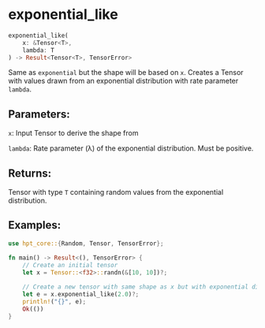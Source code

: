 # exponential_like
```rust
exponential_like(
    x: &Tensor<T>,
    lambda: T
) -> Result<Tensor<T>, TensorError>
```
Same as `exponential` but the shape will be based on `x`. Creates a Tensor with values drawn from an exponential distribution with rate parameter `lambda`.

## Parameters:
`x`: Input Tensor to derive the shape from

`lambda`: Rate parameter (λ) of the exponential distribution. Must be positive.

## Returns:
Tensor with type `T` containing random values from the exponential distribution.

## Examples:
```rust
use hpt_core::{Random, Tensor, TensorError};

fn main() -> Result<(), TensorError> {
    // Create an initial tensor
    let x = Tensor::<f32>::randn(&[10, 10])?;
    
    // Create a new tensor with same shape as x but with exponential distribution
    let e = x.exponential_like(2.0)?;
    println!("{}", e);
    Ok(())
}
```